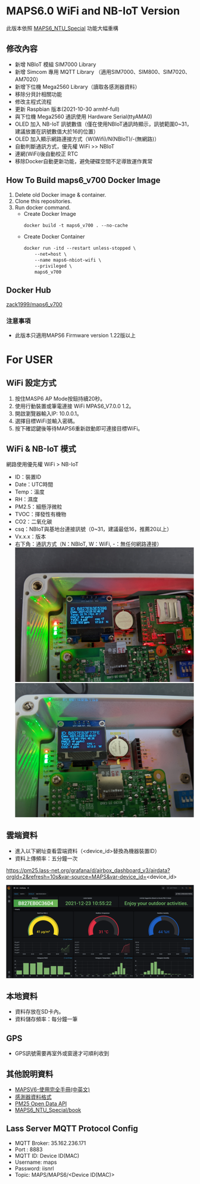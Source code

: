 # MAPS6.0 WiFi and NB-IoT Version
此版本依照 [MAPS6_NTU_Special](https://github.com/SCWhite/MAPS6_NTU_Special) 功能大幅重構

## 修改內容
- 新增 NBIoT 模組 SIM7000 Library
- 新增 Simcom 專用 MQTT Library （適用SIM7000、SIM800、SIM7020、AM7020）
- 新增下位機 Mega2560 Library（讀取各感測器資料）
- 移除分貝計相關功能
- 修改主程式流程
- 更新 Raspbian 版本(2021-10-30 armhf-full)
- 與下位機 Mega2560 通訊使用 Hardware Serial(ttyAMA0)
- OLED 加入 NB-IoT 訊號數值（僅在使用NBIoT通訊時顯示，訊號範圍0~31，建議放置在訊號數值大於16的位置）
- OLED 加入顯示網路連接方式（W(Wifi)/N(NBIoT)/-(無網路)）
- 自動判斷通訊方式，優先權 WiFi >> NBIoT
- 連網(WiFi)後自動校正 RTC
- 移除Docker自動更新功能，避免硬碟空間不足導致運作異常

## How To Build maps6_v700 Docker Image
1. Delete old Docker image & container.
2. Clone this repositories.
3. Run docker command.
    - Create Docker Image
        ``` Shell
        docker build -t maps6_v700 . --no-cache
        ```
    - Create Docker Container
        ``` Shell
        docker run -itd --restart unless-stopped \
            --net=host \
            --name maps6-nbiot-wifi \
            --privileged \
            maps6_v700
        ```

## Docker Hub
[zack1999/maps6_v700](https://hub.docker.com/repository/docker/zack1999/maps6_v700)

### 注意事項
- 此版本只適用MAPS6 Firmware version 1.22版以上

# For USER
## WiFi 設定方式
1. 按住MASP6 AP Mode按鈕持續20秒。
2. 使用行動裝置或筆電連接 WiFi MPAS6_V7.0.0 1.2。
3. 開啟瀏覽器輸入IP: 10.0.0.1。
4. 選擇目標WiFi並輸入密碼。
5. 按下確認鍵後等待MAPS6重新啟動即可連接目標WiFi。

## WiFi & NB-IoT 模式
網路使用優先權 WiFi > NB-IoT

- ID：裝置ID
- Date：UTC時間
- Temp：溫度
- RH：濕度
- PM2.5：細懸浮微粒
- TVOC：揮發性有機物
- CO2：二氧化碳
- csq：NBIoT與基地台連接訊號（0~31，建議最低16，推薦20以上）
- Vx.x.x：版本
- 右下角：通訊方式（N：NBIoT, W：WiFi, -：無任何網路連接）
![NBIOT icon](./images/nb.jpg)
![NBIOT icon](./images/wifi.jpg)

## 雲端資料
- 進入以下網址查看雲端資料（\<device_id\>替換為機器裝置ID）
- 資料上傳頻率：五分鐘一次

https://pm25.lass-net.org/grafana/d/airbox_dashboard_v3/airdata?orgId=2&refresh=10s&var-source=MAPS&var-device_id=<device_id>


![NBIOT icon](./images/lass.png)

## 本地資料
- 資料存放在SD卡內。
- 資料儲存頻率：每分鐘一筆

## GPS
- GPS訊號需要再室外或窗邊才可順利收到

## 其他說明資料
- [MAPSV6-使用完全手冊(中英文)](https://maps6-user-guide.gitbook.io/mapsv6-manual-book-zh/)
- [感測器資料格式](https://maps6-user-guide.gitbook.io/mapsv6-manual-book-zh/zi-liao-ge-shi)
- [PM25 Open Data API](https://app.swaggerhub.com/apis-docs/I2875/PM25_Open_Data/1.0.0)
- [MAPS6_NTU_Special/book](https://github.com/SCWhite/MAPS6_NTU_Special/tree/master/book)


## Lass Server MQTT Protocol Config
- MQTT Broker: 35.162.236.171
- Port : 8883
- MQTT ID: Device ID(MAC)
- Username: maps
- Password: iisnrl
- Topic: MAPS/MAPS6/<Device ID(MAC)>

